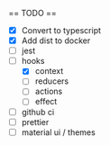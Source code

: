 == TODO ==

- [x] Convert to typescript
- [x] Add dist to docker
- [ ] jest
- [ ] hooks
   - [x] context
   - [ ] reducers
   - [ ] actions
   - [ ] effect   
- [ ] github ci
- [ ] prettier
- [ ] material ui / themes
